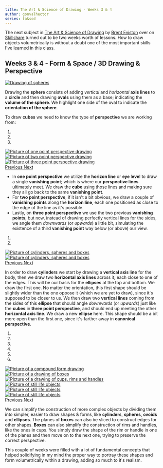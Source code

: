 ```yaml
---
title: The Art & Science of Drawing - Weeks 3 & 4
author: gonvalhector
series: ta&sod
---
```


The next subject in [The Art & Science of Drawing] by [Brent Eviston] over on [Skillshare] turned out to be two weeks worth of lessons. How to draw objects volumetrically is without a doubt one of the most important skills I've learned in this class.


## Weeks 3 & 4 - Form & Space / 3D Drawing & Perspective

<a href="https://lh3.googleusercontent.com/-IOBtYdk2RbenV7uQvAtQUxbB4uzgNs-y3lv9PsI_di72xLmNp77SDTiWRvVus5T9JcNEFxoJBw03sxKIGdVvBBM5xV_sjo2mFxlpDJB990DwOsE35I0llb7pt6bVW98utk0_6ZUnw=w1440-h1080"><picture>
    <source media="(min-width: 1920px)" srcset="https://lh3.googleusercontent.com/swdz6In3FhvXan-q9Lr0aETw_rdg-JCx9BzUxsxo5b8di6GIMS8EltERAtWRj00PFCqPi9TrAOcOEDL_JMKRbxp3rLZfaD5r4jfZJfjXxoOoaxatWtygNX-Fk8cnTtF9xzEKxYkhgA=w850">
    <source media="(min-width: 1920px)" srcset="https://lh3.googleusercontent.com/iHp4pJypesEDIrnTDjxk7zyfo-JMnKddAeeiehrfoTDAz9Tso0SxoJ6c9n0z2iwrpjHu7H5uZZv6j9B39q2IzRNb6YsqAldKVQsukwYn99tUmS6zHRd8UT9xQKLdtPIVwkGKS7bxug=w850">
    <source media="(min-width: 1024px)" srcset="https://lh3.googleusercontent.com/swdz6In3FhvXan-q9Lr0aETw_rdg-JCx9BzUxsxo5b8di6GIMS8EltERAtWRj00PFCqPi9TrAOcOEDL_JMKRbxp3rLZfaD5r4jfZJfjXxoOoaxatWtygNX-Fk8cnTtF9xzEKxYkhgA=w711">
    <source media="(min-width: 1024px)" srcset="https://lh3.googleusercontent.com/iHp4pJypesEDIrnTDjxk7zyfo-JMnKddAeeiehrfoTDAz9Tso0SxoJ6c9n0z2iwrpjHu7H5uZZv6j9B39q2IzRNb6YsqAldKVQsukwYn99tUmS6zHRd8UT9xQKLdtPIVwkGKS7bxug=w711">
    <source media="(min-width: 768px)" srcset="https://lh3.googleusercontent.com/swdz6In3FhvXan-q9Lr0aETw_rdg-JCx9BzUxsxo5b8di6GIMS8EltERAtWRj00PFCqPi9TrAOcOEDL_JMKRbxp3rLZfaD5r4jfZJfjXxoOoaxatWtygNX-Fk8cnTtF9xzEKxYkhgA=w533">
    <source media="(min-width: 768px)" srcset="https://lh3.googleusercontent.com/iHp4pJypesEDIrnTDjxk7zyfo-JMnKddAeeiehrfoTDAz9Tso0SxoJ6c9n0z2iwrpjHu7H5uZZv6j9B39q2IzRNb6YsqAldKVQsukwYn99tUmS6zHRd8UT9xQKLdtPIVwkGKS7bxug=w533">
    <source media="(min-width: 600px)" srcset="https://lh3.googleusercontent.com/swdz6In3FhvXan-q9Lr0aETw_rdg-JCx9BzUxsxo5b8di6GIMS8EltERAtWRj00PFCqPi9TrAOcOEDL_JMKRbxp3rLZfaD5r4jfZJfjXxoOoaxatWtygNX-Fk8cnTtF9xzEKxYkhgA=w416">
    <source media="(min-width: 600px)" srcset="https://lh3.googleusercontent.com/iHp4pJypesEDIrnTDjxk7zyfo-JMnKddAeeiehrfoTDAz9Tso0SxoJ6c9n0z2iwrpjHu7H5uZZv6j9B39q2IzRNb6YsqAldKVQsukwYn99tUmS6zHRd8UT9xQKLdtPIVwkGKS7bxug=w416">
    <source media="(min-width: 411px)" srcset="https://lh3.googleusercontent.com/swdz6In3FhvXan-q9Lr0aETw_rdg-JCx9BzUxsxo5b8di6GIMS8EltERAtWRj00PFCqPi9TrAOcOEDL_JMKRbxp3rLZfaD5r4jfZJfjXxoOoaxatWtygNX-Fk8cnTtF9xzEKxYkhgA=w285">
    <source media="(min-width: 411px)" srcset="https://lh3.googleusercontent.com/iHp4pJypesEDIrnTDjxk7zyfo-JMnKddAeeiehrfoTDAz9Tso0SxoJ6c9n0z2iwrpjHu7H5uZZv6j9B39q2IzRNb6YsqAldKVQsukwYn99tUmS6zHRd8UT9xQKLdtPIVwkGKS7bxug=w285">
    <source media="(min-width: 360px)" srcset="https://lh3.googleusercontent.com/swdz6In3FhvXan-q9Lr0aETw_rdg-JCx9BzUxsxo5b8di6GIMS8EltERAtWRj00PFCqPi9TrAOcOEDL_JMKRbxp3rLZfaD5r4jfZJfjXxoOoaxatWtygNX-Fk8cnTtF9xzEKxYkhgA=w250">
    <source media="(min-width: 360px)" srcset="https://lh3.googleusercontent.com/iHp4pJypesEDIrnTDjxk7zyfo-JMnKddAeeiehrfoTDAz9Tso0SxoJ6c9n0z2iwrpjHu7H5uZZv6j9B39q2IzRNb6YsqAldKVQsukwYn99tUmS6zHRd8UT9xQKLdtPIVwkGKS7bxug=w250">
    <source media="(min-width: 240px)" srcset="https://lh3.googleusercontent.com/swdz6In3FhvXan-q9Lr0aETw_rdg-JCx9BzUxsxo5b8di6GIMS8EltERAtWRj00PFCqPi9TrAOcOEDL_JMKRbxp3rLZfaD5r4jfZJfjXxoOoaxatWtygNX-Fk8cnTtF9xzEKxYkhgA=w166">
    <img class="my-3 mx-auto d-block" src="https://lh3.googleusercontent.com/iHp4pJypesEDIrnTDjxk7zyfo-JMnKddAeeiehrfoTDAz9Tso0SxoJ6c9n0z2iwrpjHu7H5uZZv6j9B39q2IzRNb6YsqAldKVQsukwYn99tUmS6zHRd8UT9xQKLdtPIVwkGKS7bxug" alt="Drawing of spheres" title="Spheres Practice">
</picture></a>

Drawing the **sphere** consists of adding *vertical* and *horizontal* **axis lines** to a **circle** and then drawing **ovals** using them as a base; indicating the **volume of the sphere**. We highlight one side of the oval to indicate the **orientation of the sphere**.

To draw **cubes** we need to know the type of **perspective** we are working from:


<div id="carousel1" class="carousel slide" data-ride="carousel">
    <ol class="carousel-indicators">
        <li data-target="#carousel1" data-slide-to="0" class="active"></li>
        <li data-target="#carousel1" data-slide-to="1"></li>
        <li data-target="#carousel1" data-slide-to="2"></li>
    </ol>
    <div class="carousel-inner">
        <div class="carousel-item active">
            <a href="https://lh3.googleusercontent.com/lhhefMfwYvSLM7v8NhQxMbML09r0-kYXNEVAvd4IK_wfmW6s8UyJf8tfVPStMzMVxpYn-uFK4jiRDLhGzVD5fzgONnWIIH2pY3s936-73-MvRsJdz19VB2IYyE8cd6IfBz41Z6Vxug=w1440-h1080"><picture>
                <source media="(min-width: 1920px)" srcset="https://lh3.googleusercontent.com/HkM2s6MO5AskQG1XakFPVIIo3_gk45BumINEGNMi7O-yYOL_tsJZi3o3wUMgGzT9JKLNbjS9kXwDf1ATfKSVQtFokSltQ8mFHxlVV7LIdqA_utlNMu2UzToPKgXmod-sm2wvxN_Q8g=w850">
                <source media="(min-width: 1920px)" srcset="https://lh3.googleusercontent.com/ErbHeWQQmFwKXz63x2L6K9jcfvrFYJheBzzFEd4si3NhIwi4L8PC7nETrbdkqC1u_s9-STXcGQcTLV_F3m8JHKmT1Rk6JmYux3DKkhVb2pviOeJUAJ63g0iruBxQMhVRWtmYwJttaw=w850">
                <source media="(min-width: 1024px)" srcset="https://lh3.googleusercontent.com/HkM2s6MO5AskQG1XakFPVIIo3_gk45BumINEGNMi7O-yYOL_tsJZi3o3wUMgGzT9JKLNbjS9kXwDf1ATfKSVQtFokSltQ8mFHxlVV7LIdqA_utlNMu2UzToPKgXmod-sm2wvxN_Q8g=w711">
                <source media="(min-width: 1024px)" srcset="https://lh3.googleusercontent.com/ErbHeWQQmFwKXz63x2L6K9jcfvrFYJheBzzFEd4si3NhIwi4L8PC7nETrbdkqC1u_s9-STXcGQcTLV_F3m8JHKmT1Rk6JmYux3DKkhVb2pviOeJUAJ63g0iruBxQMhVRWtmYwJttaw=w711">
                <source media="(min-width: 768px)" srcset="https://lh3.googleusercontent.com/HkM2s6MO5AskQG1XakFPVIIo3_gk45BumINEGNMi7O-yYOL_tsJZi3o3wUMgGzT9JKLNbjS9kXwDf1ATfKSVQtFokSltQ8mFHxlVV7LIdqA_utlNMu2UzToPKgXmod-sm2wvxN_Q8g=w533">
                <source media="(min-width: 768px)" srcset="https://lh3.googleusercontent.com/ErbHeWQQmFwKXz63x2L6K9jcfvrFYJheBzzFEd4si3NhIwi4L8PC7nETrbdkqC1u_s9-STXcGQcTLV_F3m8JHKmT1Rk6JmYux3DKkhVb2pviOeJUAJ63g0iruBxQMhVRWtmYwJttaw=w533">
                <source media="(min-width: 600px)" srcset="https://lh3.googleusercontent.com/HkM2s6MO5AskQG1XakFPVIIo3_gk45BumINEGNMi7O-yYOL_tsJZi3o3wUMgGzT9JKLNbjS9kXwDf1ATfKSVQtFokSltQ8mFHxlVV7LIdqA_utlNMu2UzToPKgXmod-sm2wvxN_Q8g=w416">
                <source media="(min-width: 600px)" srcset="https://lh3.googleusercontent.com/ErbHeWQQmFwKXz63x2L6K9jcfvrFYJheBzzFEd4si3NhIwi4L8PC7nETrbdkqC1u_s9-STXcGQcTLV_F3m8JHKmT1Rk6JmYux3DKkhVb2pviOeJUAJ63g0iruBxQMhVRWtmYwJttaw=w416">
                <source media="(min-width: 411px)" srcset="https://lh3.googleusercontent.com/HkM2s6MO5AskQG1XakFPVIIo3_gk45BumINEGNMi7O-yYOL_tsJZi3o3wUMgGzT9JKLNbjS9kXwDf1ATfKSVQtFokSltQ8mFHxlVV7LIdqA_utlNMu2UzToPKgXmod-sm2wvxN_Q8g=w285">
                <source media="(min-width: 411px)" srcset="https://lh3.googleusercontent.com/ErbHeWQQmFwKXz63x2L6K9jcfvrFYJheBzzFEd4si3NhIwi4L8PC7nETrbdkqC1u_s9-STXcGQcTLV_F3m8JHKmT1Rk6JmYux3DKkhVb2pviOeJUAJ63g0iruBxQMhVRWtmYwJttaw=w285">
                <source media="(min-width: 360px)" srcset="https://lh3.googleusercontent.com/HkM2s6MO5AskQG1XakFPVIIo3_gk45BumINEGNMi7O-yYOL_tsJZi3o3wUMgGzT9JKLNbjS9kXwDf1ATfKSVQtFokSltQ8mFHxlVV7LIdqA_utlNMu2UzToPKgXmod-sm2wvxN_Q8g=w250">
                <source media="(min-width: 360px)" srcset="https://lh3.googleusercontent.com/ErbHeWQQmFwKXz63x2L6K9jcfvrFYJheBzzFEd4si3NhIwi4L8PC7nETrbdkqC1u_s9-STXcGQcTLV_F3m8JHKmT1Rk6JmYux3DKkhVb2pviOeJUAJ63g0iruBxQMhVRWtmYwJttaw=w250">
                <source media="(min-width: 240px)" srcset="https://lh3.googleusercontent.com/HkM2s6MO5AskQG1XakFPVIIo3_gk45BumINEGNMi7O-yYOL_tsJZi3o3wUMgGzT9JKLNbjS9kXwDf1ATfKSVQtFokSltQ8mFHxlVV7LIdqA_utlNMu2UzToPKgXmod-sm2wvxN_Q8g=w166">
                <img class="my-3 mx-auto d-block" src="https://lh3.googleusercontent.com/ErbHeWQQmFwKXz63x2L6K9jcfvrFYJheBzzFEd4si3NhIwi4L8PC7nETrbdkqC1u_s9-STXcGQcTLV_F3m8JHKmT1Rk6JmYux3DKkhVb2pviOeJUAJ63g0iruBxQMhVRWtmYwJttaw" alt="Picture of one point perspective drawing">
            </picture></a>
        </div>
        <div class="carousel-item">
            <a href="https://lh3.googleusercontent.com/BRtzgsmHFoI9LcX44q3wl6nwe2JIIZrxH_yVrMMTLGOc7voYLJUhDFwyrZQrEU3tYbIlAwPz-Rz0wDqtHAGlBez40vS_KRPz1dk26SramTLxPgZJU2BDoVWgFh0aQEb3G-CH85icfg=w1440-h1080"><picture>
                <source media="(min-width: 1920px)" srcset="https://lh3.googleusercontent.com/8wHKkZ85pRI0xoxUhGOaz8h3XGIVcsssRcMD4OdWLqTDQR5Z108GfZN77PxwSlsQijG2_aarTmLcjSXwfmXtfVnXkRNvwck-DPyMpqW8ImaVEBnrPvKdzweGBU6gBTbW298KSKEWMQ=w850">
                <source media="(min-width: 1920px)" srcset="https://lh3.googleusercontent.com/FYSkf4k_7OypGrNWXF-8SZVry0dBlF0St1b07PcskiunxKgYt03O2Mf47c2NHxYCal7fSCymaV2My4D2edxFCXwYed1zcSgEC9k2liUjY7ndhhPT27NydY4Vr7FYOQdF2KeEnXFDuw=w850">
                <source media="(min-width: 1024px)" srcset="https://lh3.googleusercontent.com/8wHKkZ85pRI0xoxUhGOaz8h3XGIVcsssRcMD4OdWLqTDQR5Z108GfZN77PxwSlsQijG2_aarTmLcjSXwfmXtfVnXkRNvwck-DPyMpqW8ImaVEBnrPvKdzweGBU6gBTbW298KSKEWMQ=w711">
                <source media="(min-width: 1024px)" srcset="https://lh3.googleusercontent.com/FYSkf4k_7OypGrNWXF-8SZVry0dBlF0St1b07PcskiunxKgYt03O2Mf47c2NHxYCal7fSCymaV2My4D2edxFCXwYed1zcSgEC9k2liUjY7ndhhPT27NydY4Vr7FYOQdF2KeEnXFDuw=w711">
                <source media="(min-width: 768px)" srcset="https://lh3.googleusercontent.com/8wHKkZ85pRI0xoxUhGOaz8h3XGIVcsssRcMD4OdWLqTDQR5Z108GfZN77PxwSlsQijG2_aarTmLcjSXwfmXtfVnXkRNvwck-DPyMpqW8ImaVEBnrPvKdzweGBU6gBTbW298KSKEWMQ=w533">
                <source media="(min-width: 768px)" srcset="https://lh3.googleusercontent.com/FYSkf4k_7OypGrNWXF-8SZVry0dBlF0St1b07PcskiunxKgYt03O2Mf47c2NHxYCal7fSCymaV2My4D2edxFCXwYed1zcSgEC9k2liUjY7ndhhPT27NydY4Vr7FYOQdF2KeEnXFDuw=w533">
                <source media="(min-width: 600px)" srcset="https://lh3.googleusercontent.com/8wHKkZ85pRI0xoxUhGOaz8h3XGIVcsssRcMD4OdWLqTDQR5Z108GfZN77PxwSlsQijG2_aarTmLcjSXwfmXtfVnXkRNvwck-DPyMpqW8ImaVEBnrPvKdzweGBU6gBTbW298KSKEWMQ=w416">
                <source media="(min-width: 600px)" srcset="https://lh3.googleusercontent.com/FYSkf4k_7OypGrNWXF-8SZVry0dBlF0St1b07PcskiunxKgYt03O2Mf47c2NHxYCal7fSCymaV2My4D2edxFCXwYed1zcSgEC9k2liUjY7ndhhPT27NydY4Vr7FYOQdF2KeEnXFDuw=w416">
                <source media="(min-width: 411px)" srcset="https://lh3.googleusercontent.com/8wHKkZ85pRI0xoxUhGOaz8h3XGIVcsssRcMD4OdWLqTDQR5Z108GfZN77PxwSlsQijG2_aarTmLcjSXwfmXtfVnXkRNvwck-DPyMpqW8ImaVEBnrPvKdzweGBU6gBTbW298KSKEWMQ=w285">
                <source media="(min-width: 411px)" srcset="https://lh3.googleusercontent.com/FYSkf4k_7OypGrNWXF-8SZVry0dBlF0St1b07PcskiunxKgYt03O2Mf47c2NHxYCal7fSCymaV2My4D2edxFCXwYed1zcSgEC9k2liUjY7ndhhPT27NydY4Vr7FYOQdF2KeEnXFDuw=w285">
                <source media="(min-width: 360px)" srcset="https://lh3.googleusercontent.com/8wHKkZ85pRI0xoxUhGOaz8h3XGIVcsssRcMD4OdWLqTDQR5Z108GfZN77PxwSlsQijG2_aarTmLcjSXwfmXtfVnXkRNvwck-DPyMpqW8ImaVEBnrPvKdzweGBU6gBTbW298KSKEWMQ=w250">
                <source media="(min-width: 360px)" srcset="https://lh3.googleusercontent.com/FYSkf4k_7OypGrNWXF-8SZVry0dBlF0St1b07PcskiunxKgYt03O2Mf47c2NHxYCal7fSCymaV2My4D2edxFCXwYed1zcSgEC9k2liUjY7ndhhPT27NydY4Vr7FYOQdF2KeEnXFDuw=w250">
                <source media="(min-width: 240px)" srcset="https://lh3.googleusercontent.com/8wHKkZ85pRI0xoxUhGOaz8h3XGIVcsssRcMD4OdWLqTDQR5Z108GfZN77PxwSlsQijG2_aarTmLcjSXwfmXtfVnXkRNvwck-DPyMpqW8ImaVEBnrPvKdzweGBU6gBTbW298KSKEWMQ=w166">
                <img class="my-3 mx-auto d-block" src="https://lh3.googleusercontent.com/FYSkf4k_7OypGrNWXF-8SZVry0dBlF0St1b07PcskiunxKgYt03O2Mf47c2NHxYCal7fSCymaV2My4D2edxFCXwYed1zcSgEC9k2liUjY7ndhhPT27NydY4Vr7FYOQdF2KeEnXFDuw" alt="Picture of two point perspective drawing">
            </picture></a>
        </div>
        <div class="carousel-item">
            <a href="https://lh3.googleusercontent.com/aQJ10I8c7CeZjwLzZ-lnJxVa8xzPZSJn2wfSrdaXEkW1uwarEzgcGoVTuP_LPsZZ0IjkwHW72k0cO2ZQmZ8TYeocyePTfKO-r2Jy7fenKdxTzbGLYXwXT4f9nHC3yc0zc_OTnWd4sQ=w1440-h1080"><picture>
                <source media="(min-width: 1920px)" srcset="https://lh3.googleusercontent.com/yeOg5gcfmrZXFkCclrJvOUKoP4Wt2lKRf2dBWY-5J4m-7lKE1VhFkmVhE3Ai1hAXrFMCvX30XXeC4gyas3DVDkpMRpXKWRlq28fL3NHbaIYcT1M0orqPQKA0GQI6OyTj6wvvmNMTpg=w850">
                <source media="(min-width: 1920px)" srcset="https://lh3.googleusercontent.com/dqJHjg_jckdj1LvSlu5WpU1O6KU7QTKlB4IJV4uBZDm0RUgDXtn5jN8cNmo6NZ1sPB3tDvMmU4BgikAd0s9TSroyW_hNbjHpdTYT1uPYJ2_OWWDHmj9RwTa1kksJ7khdFpbk3wNywA=w850">
                <source media="(min-width: 1024px)" srcset="https://lh3.googleusercontent.com/yeOg5gcfmrZXFkCclrJvOUKoP4Wt2lKRf2dBWY-5J4m-7lKE1VhFkmVhE3Ai1hAXrFMCvX30XXeC4gyas3DVDkpMRpXKWRlq28fL3NHbaIYcT1M0orqPQKA0GQI6OyTj6wvvmNMTpg=w711">
                <source media="(min-width: 1024px)" srcset="https://lh3.googleusercontent.com/dqJHjg_jckdj1LvSlu5WpU1O6KU7QTKlB4IJV4uBZDm0RUgDXtn5jN8cNmo6NZ1sPB3tDvMmU4BgikAd0s9TSroyW_hNbjHpdTYT1uPYJ2_OWWDHmj9RwTa1kksJ7khdFpbk3wNywA=w711">
                <source media="(min-width: 768px)" srcset="https://lh3.googleusercontent.com/yeOg5gcfmrZXFkCclrJvOUKoP4Wt2lKRf2dBWY-5J4m-7lKE1VhFkmVhE3Ai1hAXrFMCvX30XXeC4gyas3DVDkpMRpXKWRlq28fL3NHbaIYcT1M0orqPQKA0GQI6OyTj6wvvmNMTpg=w533">
                <source media="(min-width: 768px)" srcset="https://lh3.googleusercontent.com/dqJHjg_jckdj1LvSlu5WpU1O6KU7QTKlB4IJV4uBZDm0RUgDXtn5jN8cNmo6NZ1sPB3tDvMmU4BgikAd0s9TSroyW_hNbjHpdTYT1uPYJ2_OWWDHmj9RwTa1kksJ7khdFpbk3wNywA=w533">
                <source media="(min-width: 600px)" srcset="https://lh3.googleusercontent.com/yeOg5gcfmrZXFkCclrJvOUKoP4Wt2lKRf2dBWY-5J4m-7lKE1VhFkmVhE3Ai1hAXrFMCvX30XXeC4gyas3DVDkpMRpXKWRlq28fL3NHbaIYcT1M0orqPQKA0GQI6OyTj6wvvmNMTpg=w416">
                <source media="(min-width: 600px)" srcset="https://lh3.googleusercontent.com/dqJHjg_jckdj1LvSlu5WpU1O6KU7QTKlB4IJV4uBZDm0RUgDXtn5jN8cNmo6NZ1sPB3tDvMmU4BgikAd0s9TSroyW_hNbjHpdTYT1uPYJ2_OWWDHmj9RwTa1kksJ7khdFpbk3wNywA=w416">
                <source media="(min-width: 411px)" srcset="https://lh3.googleusercontent.com/yeOg5gcfmrZXFkCclrJvOUKoP4Wt2lKRf2dBWY-5J4m-7lKE1VhFkmVhE3Ai1hAXrFMCvX30XXeC4gyas3DVDkpMRpXKWRlq28fL3NHbaIYcT1M0orqPQKA0GQI6OyTj6wvvmNMTpg=w285">
                <source media="(min-width: 411px)" srcset="https://lh3.googleusercontent.com/dqJHjg_jckdj1LvSlu5WpU1O6KU7QTKlB4IJV4uBZDm0RUgDXtn5jN8cNmo6NZ1sPB3tDvMmU4BgikAd0s9TSroyW_hNbjHpdTYT1uPYJ2_OWWDHmj9RwTa1kksJ7khdFpbk3wNywA=w285">
                <source media="(min-width: 360px)" srcset="https://lh3.googleusercontent.com/yeOg5gcfmrZXFkCclrJvOUKoP4Wt2lKRf2dBWY-5J4m-7lKE1VhFkmVhE3Ai1hAXrFMCvX30XXeC4gyas3DVDkpMRpXKWRlq28fL3NHbaIYcT1M0orqPQKA0GQI6OyTj6wvvmNMTpg=w250">
                <source media="(min-width: 360px)" srcset="https://lh3.googleusercontent.com/dqJHjg_jckdj1LvSlu5WpU1O6KU7QTKlB4IJV4uBZDm0RUgDXtn5jN8cNmo6NZ1sPB3tDvMmU4BgikAd0s9TSroyW_hNbjHpdTYT1uPYJ2_OWWDHmj9RwTa1kksJ7khdFpbk3wNywA=w250">
                <source media="(min-width: 240px)" srcset="https://lh3.googleusercontent.com/yeOg5gcfmrZXFkCclrJvOUKoP4Wt2lKRf2dBWY-5J4m-7lKE1VhFkmVhE3Ai1hAXrFMCvX30XXeC4gyas3DVDkpMRpXKWRlq28fL3NHbaIYcT1M0orqPQKA0GQI6OyTj6wvvmNMTpg=w166">
                <img class="my-3 mx-auto d-block" src="https://lh3.googleusercontent.com/dqJHjg_jckdj1LvSlu5WpU1O6KU7QTKlB4IJV4uBZDm0RUgDXtn5jN8cNmo6NZ1sPB3tDvMmU4BgikAd0s9TSroyW_hNbjHpdTYT1uPYJ2_OWWDHmj9RwTa1kksJ7khdFpbk3wNywA" alt="Picture of three point perspective drawing">
            </picture></a>
        </div>
    </div>
    <a class="carousel-control-prev" href="#carousel1" role="button" data-slide="prev">
        <span class="carousel-control-prev-icon" aria-hidden="true"></span>
        <span class="sr-only">Previous</span>
    </a>
    <a class="carousel-control-next" href="#carousel1" role="button" data-slide="next">
        <span class="carousel-control-next-icon" aria-hidden="true"></span>
        <span class="sr-only">Next</span>
    </a>
</div>


- In **one point perspective** we utilize the **horizon line** or **eye level** to draw a single **vanishing point**; which is where our **perspective lines** ultimately meet. We draw the **cube** using those lines and making sure they all go back to the same **vanishing point**.
- For **two point perspective**, if it isn't a bit obvious, we draw a couple of **vanishing points** along the **horizon line**, each one positioned as close to the edge of the line as it's possible.
- Lastly, on **three point perspective** we use the two previous **vanishing points**, but now, instead of drawing perfectly vertical lines for the sides, we angle them *downwards* (or *upwards*) a little bit, simulating the existence of a third **vanishing point** way below (or above) our view.


<div id="carousel2" class="carousel slide" data-ride="carousel">
    <ol class="carousel-indicators">
        <li data-target="#carousel2" data-slide-to="0" class="active"></li>
        <li data-target="#carousel2" data-slide-to="1"></li>
    </ol>
    <div class="carousel-inner">        
        <div class="carousel-item active">
            <a href="https://lh3.googleusercontent.com/2BS_rYwG0URqrRfxwyd1zOvEwpFDZjiM_uoDqNAn0YMOmVradlhuXAwWovcqjKHW--v_lWwkvtY0Y3f3Qi67tm0YRoEXskm0AC-2U4289jkmTibRqg77CDo6892bxTgxW73GM8uENQ=w1440-h1080"><picture>
                <source media="(min-width: 1920px)" srcset="https://lh3.googleusercontent.com/wBKNtiOZfez6Ms_jv5mH3l0j3Vu-8a55IguPFrPLenzCnbFyxrJlTucQs4xXFUHNp0W_95qZvp_prjNdfM_qfDsAPq5WdYVReC3j7lsTclGUqTqMKSoEfxzZ-RkjIDlY13NOamMHBQ=w850">
                <source media="(min-width: 1920px)" srcset="https://lh3.googleusercontent.com/SDbKBC0xnVoUfxMa6DUMU2nLNZqVXnfKGpDefGCnGMCkKcXpxKA0nAlT1xavWaE5kPwbxbRUio8cWn5emNSlQuvj91nI2-NNWho0DdgCuq_1brKHoCP84CDuhr2O4v0t6HY4seyKRg=w850">
                <source media="(min-width: 1024px)" srcset="https://lh3.googleusercontent.com/wBKNtiOZfez6Ms_jv5mH3l0j3Vu-8a55IguPFrPLenzCnbFyxrJlTucQs4xXFUHNp0W_95qZvp_prjNdfM_qfDsAPq5WdYVReC3j7lsTclGUqTqMKSoEfxzZ-RkjIDlY13NOamMHBQ=w711">
                <source media="(min-width: 1024px)" srcset="https://lh3.googleusercontent.com/SDbKBC0xnVoUfxMa6DUMU2nLNZqVXnfKGpDefGCnGMCkKcXpxKA0nAlT1xavWaE5kPwbxbRUio8cWn5emNSlQuvj91nI2-NNWho0DdgCuq_1brKHoCP84CDuhr2O4v0t6HY4seyKRg=w711">
                <source media="(min-width: 768px)" srcset="https://lh3.googleusercontent.com/wBKNtiOZfez6Ms_jv5mH3l0j3Vu-8a55IguPFrPLenzCnbFyxrJlTucQs4xXFUHNp0W_95qZvp_prjNdfM_qfDsAPq5WdYVReC3j7lsTclGUqTqMKSoEfxzZ-RkjIDlY13NOamMHBQ=w533">
                <source media="(min-width: 768px)" srcset="https://lh3.googleusercontent.com/SDbKBC0xnVoUfxMa6DUMU2nLNZqVXnfKGpDefGCnGMCkKcXpxKA0nAlT1xavWaE5kPwbxbRUio8cWn5emNSlQuvj91nI2-NNWho0DdgCuq_1brKHoCP84CDuhr2O4v0t6HY4seyKRg=w533">
                <source media="(min-width: 600px)" srcset="https://lh3.googleusercontent.com/wBKNtiOZfez6Ms_jv5mH3l0j3Vu-8a55IguPFrPLenzCnbFyxrJlTucQs4xXFUHNp0W_95qZvp_prjNdfM_qfDsAPq5WdYVReC3j7lsTclGUqTqMKSoEfxzZ-RkjIDlY13NOamMHBQ=w416">
                <source media="(min-width: 600px)" srcset="https://lh3.googleusercontent.com/SDbKBC0xnVoUfxMa6DUMU2nLNZqVXnfKGpDefGCnGMCkKcXpxKA0nAlT1xavWaE5kPwbxbRUio8cWn5emNSlQuvj91nI2-NNWho0DdgCuq_1brKHoCP84CDuhr2O4v0t6HY4seyKRg=w416">
                <source media="(min-width: 411px)" srcset="https://lh3.googleusercontent.com/wBKNtiOZfez6Ms_jv5mH3l0j3Vu-8a55IguPFrPLenzCnbFyxrJlTucQs4xXFUHNp0W_95qZvp_prjNdfM_qfDsAPq5WdYVReC3j7lsTclGUqTqMKSoEfxzZ-RkjIDlY13NOamMHBQ=w285">
                <source media="(min-width: 411px)" srcset="https://lh3.googleusercontent.com/SDbKBC0xnVoUfxMa6DUMU2nLNZqVXnfKGpDefGCnGMCkKcXpxKA0nAlT1xavWaE5kPwbxbRUio8cWn5emNSlQuvj91nI2-NNWho0DdgCuq_1brKHoCP84CDuhr2O4v0t6HY4seyKRg=w285">
                <source media="(min-width: 360px)" srcset="https://lh3.googleusercontent.com/wBKNtiOZfez6Ms_jv5mH3l0j3Vu-8a55IguPFrPLenzCnbFyxrJlTucQs4xXFUHNp0W_95qZvp_prjNdfM_qfDsAPq5WdYVReC3j7lsTclGUqTqMKSoEfxzZ-RkjIDlY13NOamMHBQ=w250">
                <source media="(min-width: 360px)" srcset="https://lh3.googleusercontent.com/SDbKBC0xnVoUfxMa6DUMU2nLNZqVXnfKGpDefGCnGMCkKcXpxKA0nAlT1xavWaE5kPwbxbRUio8cWn5emNSlQuvj91nI2-NNWho0DdgCuq_1brKHoCP84CDuhr2O4v0t6HY4seyKRg=w250">
                <source media="(min-width: 240px)" srcset="https://lh3.googleusercontent.com/wBKNtiOZfez6Ms_jv5mH3l0j3Vu-8a55IguPFrPLenzCnbFyxrJlTucQs4xXFUHNp0W_95qZvp_prjNdfM_qfDsAPq5WdYVReC3j7lsTclGUqTqMKSoEfxzZ-RkjIDlY13NOamMHBQ=w166">
                <img class="my-3 mx-auto d-block" src="https://lh3.googleusercontent.com/SDbKBC0xnVoUfxMa6DUMU2nLNZqVXnfKGpDefGCnGMCkKcXpxKA0nAlT1xavWaE5kPwbxbRUio8cWn5emNSlQuvj91nI2-NNWho0DdgCuq_1brKHoCP84CDuhr2O4v0t6HY4seyKRg" alt="Picture of cylinders, spheres and boxes">
            </picture></a>
        </div>
        <div class="carousel-item">
            <a href="https://lh3.googleusercontent.com/eJ60Sy-NbGvjy1LRBOT6whM8MV-Cuwt00kE6CWp8pUJqk806cDQnEfB_RWanSWFILe_sPzq5MUd3iTsf7q7kUmstdgrKoasj5owd2uyCemfLXv4LWe2IJO-PddNlEXv58g53jptTxw=w1440-h1080"><picture>
                <source media="(min-width: 1920px)" srcset="https://lh3.googleusercontent.com/HIFRNc2prua3xRQApA1pI1NuLGPdalWtg7uA6J1-pkFYw6uXumC1oBkyv8FO25ZKNgfJ7u2u4fAf3anCYtsSqxgKfcSymKEz95a9loQyd4lVcn3r1U_LpBvlLdeBvlOwgz3mZ8iWvw=w850">
                <source media="(min-width: 1920px)" srcset="https://lh3.googleusercontent.com/277VtW_Zna1BwyYcDfPG_ZK_hpT45o6za8NR9-U9LHhpqJWVF4O4YSKq0wsYcikjAxUBGSC23TYlwPVCEzunSqE2fzFXLT4IJDlWbJaXxZss9KZU2SB0LxxcuK-lwzfvAslKbgxMxQ=w850">
                <source media="(min-width: 1024px)" srcset="https://lh3.googleusercontent.com/HIFRNc2prua3xRQApA1pI1NuLGPdalWtg7uA6J1-pkFYw6uXumC1oBkyv8FO25ZKNgfJ7u2u4fAf3anCYtsSqxgKfcSymKEz95a9loQyd4lVcn3r1U_LpBvlLdeBvlOwgz3mZ8iWvw=w711">
                <source media="(min-width: 1024px)" srcset="https://lh3.googleusercontent.com/277VtW_Zna1BwyYcDfPG_ZK_hpT45o6za8NR9-U9LHhpqJWVF4O4YSKq0wsYcikjAxUBGSC23TYlwPVCEzunSqE2fzFXLT4IJDlWbJaXxZss9KZU2SB0LxxcuK-lwzfvAslKbgxMxQ=w711">
                <source media="(min-width: 768px)" srcset="https://lh3.googleusercontent.com/HIFRNc2prua3xRQApA1pI1NuLGPdalWtg7uA6J1-pkFYw6uXumC1oBkyv8FO25ZKNgfJ7u2u4fAf3anCYtsSqxgKfcSymKEz95a9loQyd4lVcn3r1U_LpBvlLdeBvlOwgz3mZ8iWvw=w533">
                <source media="(min-width: 768px)" srcset="https://lh3.googleusercontent.com/277VtW_Zna1BwyYcDfPG_ZK_hpT45o6za8NR9-U9LHhpqJWVF4O4YSKq0wsYcikjAxUBGSC23TYlwPVCEzunSqE2fzFXLT4IJDlWbJaXxZss9KZU2SB0LxxcuK-lwzfvAslKbgxMxQ=w533">
                <source media="(min-width: 600px)" srcset="https://lh3.googleusercontent.com/HIFRNc2prua3xRQApA1pI1NuLGPdalWtg7uA6J1-pkFYw6uXumC1oBkyv8FO25ZKNgfJ7u2u4fAf3anCYtsSqxgKfcSymKEz95a9loQyd4lVcn3r1U_LpBvlLdeBvlOwgz3mZ8iWvw=w416">
                <source media="(min-width: 600px)" srcset="https://lh3.googleusercontent.com/277VtW_Zna1BwyYcDfPG_ZK_hpT45o6za8NR9-U9LHhpqJWVF4O4YSKq0wsYcikjAxUBGSC23TYlwPVCEzunSqE2fzFXLT4IJDlWbJaXxZss9KZU2SB0LxxcuK-lwzfvAslKbgxMxQ=w416">
                <source media="(min-width: 411px)" srcset="https://lh3.googleusercontent.com/HIFRNc2prua3xRQApA1pI1NuLGPdalWtg7uA6J1-pkFYw6uXumC1oBkyv8FO25ZKNgfJ7u2u4fAf3anCYtsSqxgKfcSymKEz95a9loQyd4lVcn3r1U_LpBvlLdeBvlOwgz3mZ8iWvw=w285">
                <source media="(min-width: 411px)" srcset="https://lh3.googleusercontent.com/277VtW_Zna1BwyYcDfPG_ZK_hpT45o6za8NR9-U9LHhpqJWVF4O4YSKq0wsYcikjAxUBGSC23TYlwPVCEzunSqE2fzFXLT4IJDlWbJaXxZss9KZU2SB0LxxcuK-lwzfvAslKbgxMxQ=w285">
                <source media="(min-width: 360px)" srcset="https://lh3.googleusercontent.com/HIFRNc2prua3xRQApA1pI1NuLGPdalWtg7uA6J1-pkFYw6uXumC1oBkyv8FO25ZKNgfJ7u2u4fAf3anCYtsSqxgKfcSymKEz95a9loQyd4lVcn3r1U_LpBvlLdeBvlOwgz3mZ8iWvw=w250">
                <source media="(min-width: 360px)" srcset="https://lh3.googleusercontent.com/277VtW_Zna1BwyYcDfPG_ZK_hpT45o6za8NR9-U9LHhpqJWVF4O4YSKq0wsYcikjAxUBGSC23TYlwPVCEzunSqE2fzFXLT4IJDlWbJaXxZss9KZU2SB0LxxcuK-lwzfvAslKbgxMxQ=w250">
                <source media="(min-width: 240px)" srcset="https://lh3.googleusercontent.com/HIFRNc2prua3xRQApA1pI1NuLGPdalWtg7uA6J1-pkFYw6uXumC1oBkyv8FO25ZKNgfJ7u2u4fAf3anCYtsSqxgKfcSymKEz95a9loQyd4lVcn3r1U_LpBvlLdeBvlOwgz3mZ8iWvw=w166">
                <img class="my-3 mx-auto d-block" src="https://lh3.googleusercontent.com/277VtW_Zna1BwyYcDfPG_ZK_hpT45o6za8NR9-U9LHhpqJWVF4O4YSKq0wsYcikjAxUBGSC23TYlwPVCEzunSqE2fzFXLT4IJDlWbJaXxZss9KZU2SB0LxxcuK-lwzfvAslKbgxMxQ" alt="Picture of cylinders, spheres and boxes">
            </picture></a>
        </div>
    </div>
    <a class="carousel-control-prev" href="#carousel2" role="button" data-slide="prev">
        <span class="carousel-control-prev-icon" aria-hidden="true"></span>
        <span class="sr-only">Previous</span>
    </a>
    <a class="carousel-control-next" href="#carousel2" role="button" data-slide="next">
        <span class="carousel-control-next-icon" aria-hidden="true"></span>
        <span class="sr-only">Next</span>
    </a>
</div>

In order to draw **cylinders** we start by drawing a **vertical axis line** for the body, then we draw two **horizontal axis lines** across it, each close to one of the edges. This will be our basis for the **ellipses** at the top and bottom. We draw the first one. No matter the orientation, this first shape should be slightly wider than the one oppose it (which we are yet to draw), since it's supposed to be closer to us. We then draw two **vertical lines** coming from the sides of this **ellipse** that should angle *downwards* (or *upwards*) just like the **cubes** in **three point perspective**, and should end up meeting the other **horizontal axis line**. We draw a new **ellipse** here. This shape should be a bit more open than the first one, since it's farther away in **canonical perspective**.

<div id="carousel3" class="carousel slide" data-ride="carousel">
    <ol class="carousel-indicators">
        <li data-target="#carousel3" data-slide-to="0" class="active"></li>
        <li data-target="#carousel3" data-slide-to="1"></li>
        <li data-target="#carousel3" data-slide-to="2"></li>
        <li data-target="#carousel3" data-slide-to="3"></li>
        <li data-target="#carousel3" data-slide-to="4"></li>
        <li data-target="#carousel3" data-slide-to="5"></li>
    </ol>
    <div class="carousel-inner">        
        <div class="carousel-item active">
            <a href="https://lh3.googleusercontent.com/tfWKn6lED8bOWpxU-ofeL_-mEJYfBNWNvoVl_FDydiKXE-XIn7bZHBdc2MyypSQLXSIngnb1R89N0cKewwR6qDzmJQ0ZuiHe6NG_cxjwu9_1Zu8ycWLxULR_UotlIzveajRK3C7wDA=w1440-h1080"><picture>
                <source media="(min-width: 1920px)" srcset="https://lh3.googleusercontent.com/XsUx3Xp4c-zn75V2c7yQcH_1stVObvf4viqb6e0RCcUsxqzMW-L1YoRnfSxRTnlZIM7Tvfii2O1R24aOJI7gnSTM6ekvXhuGCnfbhwvvLQDbgc4H1PNZmT86OhzLTpr1UgKNKLtd7Q=w850">
                <source media="(min-width: 1920px)" srcset="https://lh3.googleusercontent.com/8sxn4wW_Qia0y-L70xgd-6XO-C4rPqIPOAT1y8cYjeVKU6CAnfSClMjmemA2Sxa7A-QuqWq2dYar4Jm2efUCde9DXBR6WXlbWEFX-0kRWwXjgnvQzRL5Iruhvg9z2-wTbMNMtDMD_A=w850">
                <source media="(min-width: 1024px)" srcset="https://lh3.googleusercontent.com/XsUx3Xp4c-zn75V2c7yQcH_1stVObvf4viqb6e0RCcUsxqzMW-L1YoRnfSxRTnlZIM7Tvfii2O1R24aOJI7gnSTM6ekvXhuGCnfbhwvvLQDbgc4H1PNZmT86OhzLTpr1UgKNKLtd7Q=w711">
                <source media="(min-width: 1024px)" srcset="https://lh3.googleusercontent.com/8sxn4wW_Qia0y-L70xgd-6XO-C4rPqIPOAT1y8cYjeVKU6CAnfSClMjmemA2Sxa7A-QuqWq2dYar4Jm2efUCde9DXBR6WXlbWEFX-0kRWwXjgnvQzRL5Iruhvg9z2-wTbMNMtDMD_A=w711">
                <source media="(min-width: 768px)" srcset="https://lh3.googleusercontent.com/XsUx3Xp4c-zn75V2c7yQcH_1stVObvf4viqb6e0RCcUsxqzMW-L1YoRnfSxRTnlZIM7Tvfii2O1R24aOJI7gnSTM6ekvXhuGCnfbhwvvLQDbgc4H1PNZmT86OhzLTpr1UgKNKLtd7Q=w533">
                <source media="(min-width: 768px)" srcset="https://lh3.googleusercontent.com/8sxn4wW_Qia0y-L70xgd-6XO-C4rPqIPOAT1y8cYjeVKU6CAnfSClMjmemA2Sxa7A-QuqWq2dYar4Jm2efUCde9DXBR6WXlbWEFX-0kRWwXjgnvQzRL5Iruhvg9z2-wTbMNMtDMD_A=w533">
                <source media="(min-width: 600px)" srcset="https://lh3.googleusercontent.com/XsUx3Xp4c-zn75V2c7yQcH_1stVObvf4viqb6e0RCcUsxqzMW-L1YoRnfSxRTnlZIM7Tvfii2O1R24aOJI7gnSTM6ekvXhuGCnfbhwvvLQDbgc4H1PNZmT86OhzLTpr1UgKNKLtd7Q=w416">
                <source media="(min-width: 600px)" srcset="https://lh3.googleusercontent.com/8sxn4wW_Qia0y-L70xgd-6XO-C4rPqIPOAT1y8cYjeVKU6CAnfSClMjmemA2Sxa7A-QuqWq2dYar4Jm2efUCde9DXBR6WXlbWEFX-0kRWwXjgnvQzRL5Iruhvg9z2-wTbMNMtDMD_A=w416">
                <source media="(min-width: 411px)" srcset="https://lh3.googleusercontent.com/XsUx3Xp4c-zn75V2c7yQcH_1stVObvf4viqb6e0RCcUsxqzMW-L1YoRnfSxRTnlZIM7Tvfii2O1R24aOJI7gnSTM6ekvXhuGCnfbhwvvLQDbgc4H1PNZmT86OhzLTpr1UgKNKLtd7Q=w285">
                <source media="(min-width: 411px)" srcset="https://lh3.googleusercontent.com/8sxn4wW_Qia0y-L70xgd-6XO-C4rPqIPOAT1y8cYjeVKU6CAnfSClMjmemA2Sxa7A-QuqWq2dYar4Jm2efUCde9DXBR6WXlbWEFX-0kRWwXjgnvQzRL5Iruhvg9z2-wTbMNMtDMD_A=w285">
                <source media="(min-width: 360px)" srcset="https://lh3.googleusercontent.com/XsUx3Xp4c-zn75V2c7yQcH_1stVObvf4viqb6e0RCcUsxqzMW-L1YoRnfSxRTnlZIM7Tvfii2O1R24aOJI7gnSTM6ekvXhuGCnfbhwvvLQDbgc4H1PNZmT86OhzLTpr1UgKNKLtd7Q=w250">
                <source media="(min-width: 360px)" srcset="https://lh3.googleusercontent.com/8sxn4wW_Qia0y-L70xgd-6XO-C4rPqIPOAT1y8cYjeVKU6CAnfSClMjmemA2Sxa7A-QuqWq2dYar4Jm2efUCde9DXBR6WXlbWEFX-0kRWwXjgnvQzRL5Iruhvg9z2-wTbMNMtDMD_A=w250">
                <source media="(min-width: 240px)" srcset="https://lh3.googleusercontent.com/XsUx3Xp4c-zn75V2c7yQcH_1stVObvf4viqb6e0RCcUsxqzMW-L1YoRnfSxRTnlZIM7Tvfii2O1R24aOJI7gnSTM6ekvXhuGCnfbhwvvLQDbgc4H1PNZmT86OhzLTpr1UgKNKLtd7Q=w166">
                <img class="my-3 mx-auto d-block" src="https://lh3.googleusercontent.com/8sxn4wW_Qia0y-L70xgd-6XO-C4rPqIPOAT1y8cYjeVKU6CAnfSClMjmemA2Sxa7A-QuqWq2dYar4Jm2efUCde9DXBR6WXlbWEFX-0kRWwXjgnvQzRL5Iruhvg9z2-wTbMNMtDMD_A" alt="Picture of a compound form drawing">
            </picture></a>
        </div>
        <div class="carousel-item">
            <a href="https://lh3.googleusercontent.com/DUSFoM6MGNB0r4ZpIpJRIWldXwHEEWUftOYkXGIbLhHcavz_z3cgYNXR2_r1uLmXPtQkX1yg2cekFWLlYj6VQomoKnokoYn1NE3xyG9kv99tIgDjIu87RIlnWhr1B--ZXTwnnk3xGA=w1080-h1440"><picture>
                <source media="(min-width: 1920px)" srcset="https://lh3.googleusercontent.com/AEvVcfLtMuJJvA8_hb8sodnYfmCr7gfhhXntaQ-n2qbhoy-HPaTQMzc33a7FsE5XUWlFZH3P7oKQg86L6zlj_ulkAl_n_tZhVT9U1fiib57dbRCdHkOkkjYwDF5E8GqP6_1sbD428Q=w850">
                <source media="(min-width: 1920px)" srcset="https://lh3.googleusercontent.com/jFb8-IDZH2587qIZtwzvnVXh4uBulNyDv6uAATlwL-eMmRjoeawtWI6LI7_v0LX04XrP0Ccp6JroFPOW9naN02aEbRk-0tuyg_BOB_DPIvoslghOIHH9cAaljb7NOKa-_HkWv1wDoA=w850">
                <source media="(min-width: 1024px)" srcset="https://lh3.googleusercontent.com/AEvVcfLtMuJJvA8_hb8sodnYfmCr7gfhhXntaQ-n2qbhoy-HPaTQMzc33a7FsE5XUWlFZH3P7oKQg86L6zlj_ulkAl_n_tZhVT9U1fiib57dbRCdHkOkkjYwDF5E8GqP6_1sbD428Q=w711">
                <source media="(min-width: 1024px)" srcset="https://lh3.googleusercontent.com/jFb8-IDZH2587qIZtwzvnVXh4uBulNyDv6uAATlwL-eMmRjoeawtWI6LI7_v0LX04XrP0Ccp6JroFPOW9naN02aEbRk-0tuyg_BOB_DPIvoslghOIHH9cAaljb7NOKa-_HkWv1wDoA=w711">
                <source media="(min-width: 768px)" srcset="https://lh3.googleusercontent.com/AEvVcfLtMuJJvA8_hb8sodnYfmCr7gfhhXntaQ-n2qbhoy-HPaTQMzc33a7FsE5XUWlFZH3P7oKQg86L6zlj_ulkAl_n_tZhVT9U1fiib57dbRCdHkOkkjYwDF5E8GqP6_1sbD428Q=w533">
                <source media="(min-width: 768px)" srcset="https://lh3.googleusercontent.com/jFb8-IDZH2587qIZtwzvnVXh4uBulNyDv6uAATlwL-eMmRjoeawtWI6LI7_v0LX04XrP0Ccp6JroFPOW9naN02aEbRk-0tuyg_BOB_DPIvoslghOIHH9cAaljb7NOKa-_HkWv1wDoA=w533">
                <source media="(min-width: 600px)" srcset="https://lh3.googleusercontent.com/AEvVcfLtMuJJvA8_hb8sodnYfmCr7gfhhXntaQ-n2qbhoy-HPaTQMzc33a7FsE5XUWlFZH3P7oKQg86L6zlj_ulkAl_n_tZhVT9U1fiib57dbRCdHkOkkjYwDF5E8GqP6_1sbD428Q=w416">
                <source media="(min-width: 600px)" srcset="https://lh3.googleusercontent.com/jFb8-IDZH2587qIZtwzvnVXh4uBulNyDv6uAATlwL-eMmRjoeawtWI6LI7_v0LX04XrP0Ccp6JroFPOW9naN02aEbRk-0tuyg_BOB_DPIvoslghOIHH9cAaljb7NOKa-_HkWv1wDoA=w416">
                <source media="(min-width: 411px)" srcset="https://lh3.googleusercontent.com/AEvVcfLtMuJJvA8_hb8sodnYfmCr7gfhhXntaQ-n2qbhoy-HPaTQMzc33a7FsE5XUWlFZH3P7oKQg86L6zlj_ulkAl_n_tZhVT9U1fiib57dbRCdHkOkkjYwDF5E8GqP6_1sbD428Q=w285">
                <source media="(min-width: 411px)" srcset="https://lh3.googleusercontent.com/jFb8-IDZH2587qIZtwzvnVXh4uBulNyDv6uAATlwL-eMmRjoeawtWI6LI7_v0LX04XrP0Ccp6JroFPOW9naN02aEbRk-0tuyg_BOB_DPIvoslghOIHH9cAaljb7NOKa-_HkWv1wDoA=w285">
                <source media="(min-width: 360px)" srcset="https://lh3.googleusercontent.com/AEvVcfLtMuJJvA8_hb8sodnYfmCr7gfhhXntaQ-n2qbhoy-HPaTQMzc33a7FsE5XUWlFZH3P7oKQg86L6zlj_ulkAl_n_tZhVT9U1fiib57dbRCdHkOkkjYwDF5E8GqP6_1sbD428Q=w250">
                <source media="(min-width: 360px)" srcset="https://lh3.googleusercontent.com/jFb8-IDZH2587qIZtwzvnVXh4uBulNyDv6uAATlwL-eMmRjoeawtWI6LI7_v0LX04XrP0Ccp6JroFPOW9naN02aEbRk-0tuyg_BOB_DPIvoslghOIHH9cAaljb7NOKa-_HkWv1wDoA=w250">
                <source media="(min-width: 240px)" srcset="https://lh3.googleusercontent.com/AEvVcfLtMuJJvA8_hb8sodnYfmCr7gfhhXntaQ-n2qbhoy-HPaTQMzc33a7FsE5XUWlFZH3P7oKQg86L6zlj_ulkAl_n_tZhVT9U1fiib57dbRCdHkOkkjYwDF5E8GqP6_1sbD428Q=w166">
                <img class="my-3 mx-auto d-block" src="https://lh3.googleusercontent.com/jFb8-IDZH2587qIZtwzvnVXh4uBulNyDv6uAATlwL-eMmRjoeawtWI6LI7_v0LX04XrP0Ccp6JroFPOW9naN02aEbRk-0tuyg_BOB_DPIvoslghOIHH9cAaljb7NOKa-_HkWv1wDoA" alt="Picture of a drawing of boxes">
            </picture></a>
        </div>
        <div class="carousel-item">
            <a href="https://lh3.googleusercontent.com/GMPbjbQ7Oy1YFmAI6gcbcUXpTphL7wN9L85OZck0jbGyGV_aKNk8wb3mpTe2hDaedmRLomLj55SovwG5QhUykzzI3iYSUWPqDkiYoGm5Wnw4zb1dqNlQmD6UmYoaAx0CKPFhWwfFyg=w1440-h1080"><picture>
                <source media="(min-width: 1920px)" srcset="https://lh3.googleusercontent.com/uZqtg5jOKtffaitPHA2VKoCK_ohKxgFTxcffLnPrZmlwZT5X7Es9JinO1aVwkwGnYbczmKQF-mbrJFqjV-knLCt7egdIHVU6r0xWiwu5nyCUAazDnSA05QD8yL0YDYyKEzL0_Es27Q=w850">
                <source media="(min-width: 1920px)" srcset="https://lh3.googleusercontent.com/_RIwkytzWURYxCJnu98O_OZHue7c3quJlhhI6makChwlAhLAAmIHEqL6HvJt9mT_QCRXobpIb5tHPYOaUx67s3WAbliyEqh9ubCOOgagEzdEyRrg0vSI1Bxb8DScMjjkwNQ9VmD2ww=w850">
                <source media="(min-width: 1024px)" srcset="https://lh3.googleusercontent.com/uZqtg5jOKtffaitPHA2VKoCK_ohKxgFTxcffLnPrZmlwZT5X7Es9JinO1aVwkwGnYbczmKQF-mbrJFqjV-knLCt7egdIHVU6r0xWiwu5nyCUAazDnSA05QD8yL0YDYyKEzL0_Es27Q=w711">
                <source media="(min-width: 1024px)" srcset="https://lh3.googleusercontent.com/_RIwkytzWURYxCJnu98O_OZHue7c3quJlhhI6makChwlAhLAAmIHEqL6HvJt9mT_QCRXobpIb5tHPYOaUx67s3WAbliyEqh9ubCOOgagEzdEyRrg0vSI1Bxb8DScMjjkwNQ9VmD2ww=w711">
                <source media="(min-width: 768px)" srcset="https://lh3.googleusercontent.com/uZqtg5jOKtffaitPHA2VKoCK_ohKxgFTxcffLnPrZmlwZT5X7Es9JinO1aVwkwGnYbczmKQF-mbrJFqjV-knLCt7egdIHVU6r0xWiwu5nyCUAazDnSA05QD8yL0YDYyKEzL0_Es27Q=w533">
                <source media="(min-width: 768px)" srcset="https://lh3.googleusercontent.com/_RIwkytzWURYxCJnu98O_OZHue7c3quJlhhI6makChwlAhLAAmIHEqL6HvJt9mT_QCRXobpIb5tHPYOaUx67s3WAbliyEqh9ubCOOgagEzdEyRrg0vSI1Bxb8DScMjjkwNQ9VmD2ww=w533">
                <source media="(min-width: 600px)" srcset="https://lh3.googleusercontent.com/uZqtg5jOKtffaitPHA2VKoCK_ohKxgFTxcffLnPrZmlwZT5X7Es9JinO1aVwkwGnYbczmKQF-mbrJFqjV-knLCt7egdIHVU6r0xWiwu5nyCUAazDnSA05QD8yL0YDYyKEzL0_Es27Q=w416">
                <source media="(min-width: 600px)" srcset="https://lh3.googleusercontent.com/_RIwkytzWURYxCJnu98O_OZHue7c3quJlhhI6makChwlAhLAAmIHEqL6HvJt9mT_QCRXobpIb5tHPYOaUx67s3WAbliyEqh9ubCOOgagEzdEyRrg0vSI1Bxb8DScMjjkwNQ9VmD2ww=w416">
                <source media="(min-width: 411px)" srcset="https://lh3.googleusercontent.com/uZqtg5jOKtffaitPHA2VKoCK_ohKxgFTxcffLnPrZmlwZT5X7Es9JinO1aVwkwGnYbczmKQF-mbrJFqjV-knLCt7egdIHVU6r0xWiwu5nyCUAazDnSA05QD8yL0YDYyKEzL0_Es27Q=w285">
                <source media="(min-width: 411px)" srcset="https://lh3.googleusercontent.com/_RIwkytzWURYxCJnu98O_OZHue7c3quJlhhI6makChwlAhLAAmIHEqL6HvJt9mT_QCRXobpIb5tHPYOaUx67s3WAbliyEqh9ubCOOgagEzdEyRrg0vSI1Bxb8DScMjjkwNQ9VmD2ww=w285">
                <source media="(min-width: 360px)" srcset="https://lh3.googleusercontent.com/uZqtg5jOKtffaitPHA2VKoCK_ohKxgFTxcffLnPrZmlwZT5X7Es9JinO1aVwkwGnYbczmKQF-mbrJFqjV-knLCt7egdIHVU6r0xWiwu5nyCUAazDnSA05QD8yL0YDYyKEzL0_Es27Q=w250">
                <source media="(min-width: 360px)" srcset="https://lh3.googleusercontent.com/_RIwkytzWURYxCJnu98O_OZHue7c3quJlhhI6makChwlAhLAAmIHEqL6HvJt9mT_QCRXobpIb5tHPYOaUx67s3WAbliyEqh9ubCOOgagEzdEyRrg0vSI1Bxb8DScMjjkwNQ9VmD2ww=w250">
                <source media="(min-width: 240px)" srcset="https://lh3.googleusercontent.com/uZqtg5jOKtffaitPHA2VKoCK_ohKxgFTxcffLnPrZmlwZT5X7Es9JinO1aVwkwGnYbczmKQF-mbrJFqjV-knLCt7egdIHVU6r0xWiwu5nyCUAazDnSA05QD8yL0YDYyKEzL0_Es27Q=w166">
                <img class="my-3 mx-auto d-block" src="https://lh3.googleusercontent.com/_RIwkytzWURYxCJnu98O_OZHue7c3quJlhhI6makChwlAhLAAmIHEqL6HvJt9mT_QCRXobpIb5tHPYOaUx67s3WAbliyEqh9ubCOOgagEzdEyRrg0vSI1Bxb8DScMjjkwNQ9VmD2ww" alt="Picture of a drawing of cups, rims and handles">
            </picture></a>
        </div>
        <div class="carousel-item">
            <a href="https://lh3.googleusercontent.com/dPW2XCqesG_CtcFVneK6WKgHdcn7QdMS2mY3p-ha2NrPsL13MlZSJBwyDzFEvi3sc6gNlJC_I0MS1GheEdfyna7oJNqfByu6qX2Na7RdwDy0s0zrOGwddnzQfeTe3NB9VSADzkDCUg=w1440-h1080"><picture>
                <source media="(min-width: 1920px)" srcset="https://lh3.googleusercontent.com/ITa857P_vhRtILfTHY4jDzHnvlyebRuw_pAj2Uz-PMhgt8_HckPo0sPO666e2xODA5ZyeeOGiveIDbMXBn8AuTM2SgkQWsvx23ENFqU6zDdVOmbIlkBVHHUtRvt7sVsBl5nipY5KVw=w850">
                <source media="(min-width: 1920px)" srcset="https://lh3.googleusercontent.com/b86be5rL2KZh49mtPmvNM6qGJmRf0gA4X-QNJRplWIVshrHI_NU1zk0R60P__U6lDr4WYO9jvgDuLbsGPeoaqQDp2y-f7mfPs2QuLN0WMG2nzfees377VInOjDvzLwFdeyzVfvDTaw=w850">
                <source media="(min-width: 1024px)" srcset="https://lh3.googleusercontent.com/ITa857P_vhRtILfTHY4jDzHnvlyebRuw_pAj2Uz-PMhgt8_HckPo0sPO666e2xODA5ZyeeOGiveIDbMXBn8AuTM2SgkQWsvx23ENFqU6zDdVOmbIlkBVHHUtRvt7sVsBl5nipY5KVw=w711">
                <source media="(min-width: 1024px)" srcset="https://lh3.googleusercontent.com/b86be5rL2KZh49mtPmvNM6qGJmRf0gA4X-QNJRplWIVshrHI_NU1zk0R60P__U6lDr4WYO9jvgDuLbsGPeoaqQDp2y-f7mfPs2QuLN0WMG2nzfees377VInOjDvzLwFdeyzVfvDTaw=w711">
                <source media="(min-width: 768px)" srcset="https://lh3.googleusercontent.com/ITa857P_vhRtILfTHY4jDzHnvlyebRuw_pAj2Uz-PMhgt8_HckPo0sPO666e2xODA5ZyeeOGiveIDbMXBn8AuTM2SgkQWsvx23ENFqU6zDdVOmbIlkBVHHUtRvt7sVsBl5nipY5KVw=w533">
                <source media="(min-width: 768px)" srcset="https://lh3.googleusercontent.com/b86be5rL2KZh49mtPmvNM6qGJmRf0gA4X-QNJRplWIVshrHI_NU1zk0R60P__U6lDr4WYO9jvgDuLbsGPeoaqQDp2y-f7mfPs2QuLN0WMG2nzfees377VInOjDvzLwFdeyzVfvDTaw=w533">
                <source media="(min-width: 600px)" srcset="https://lh3.googleusercontent.com/ITa857P_vhRtILfTHY4jDzHnvlyebRuw_pAj2Uz-PMhgt8_HckPo0sPO666e2xODA5ZyeeOGiveIDbMXBn8AuTM2SgkQWsvx23ENFqU6zDdVOmbIlkBVHHUtRvt7sVsBl5nipY5KVw=w416">
                <source media="(min-width: 600px)" srcset="https://lh3.googleusercontent.com/b86be5rL2KZh49mtPmvNM6qGJmRf0gA4X-QNJRplWIVshrHI_NU1zk0R60P__U6lDr4WYO9jvgDuLbsGPeoaqQDp2y-f7mfPs2QuLN0WMG2nzfees377VInOjDvzLwFdeyzVfvDTaw=w416">
                <source media="(min-width: 411px)" srcset="https://lh3.googleusercontent.com/ITa857P_vhRtILfTHY4jDzHnvlyebRuw_pAj2Uz-PMhgt8_HckPo0sPO666e2xODA5ZyeeOGiveIDbMXBn8AuTM2SgkQWsvx23ENFqU6zDdVOmbIlkBVHHUtRvt7sVsBl5nipY5KVw=w285">
                <source media="(min-width: 411px)" srcset="https://lh3.googleusercontent.com/b86be5rL2KZh49mtPmvNM6qGJmRf0gA4X-QNJRplWIVshrHI_NU1zk0R60P__U6lDr4WYO9jvgDuLbsGPeoaqQDp2y-f7mfPs2QuLN0WMG2nzfees377VInOjDvzLwFdeyzVfvDTaw=w285">
                <source media="(min-width: 360px)" srcset="https://lh3.googleusercontent.com/ITa857P_vhRtILfTHY4jDzHnvlyebRuw_pAj2Uz-PMhgt8_HckPo0sPO666e2xODA5ZyeeOGiveIDbMXBn8AuTM2SgkQWsvx23ENFqU6zDdVOmbIlkBVHHUtRvt7sVsBl5nipY5KVw=w250">
                <source media="(min-width: 360px)" srcset="https://lh3.googleusercontent.com/b86be5rL2KZh49mtPmvNM6qGJmRf0gA4X-QNJRplWIVshrHI_NU1zk0R60P__U6lDr4WYO9jvgDuLbsGPeoaqQDp2y-f7mfPs2QuLN0WMG2nzfees377VInOjDvzLwFdeyzVfvDTaw=w250">
                <source media="(min-width: 240px)" srcset="https://lh3.googleusercontent.com/ITa857P_vhRtILfTHY4jDzHnvlyebRuw_pAj2Uz-PMhgt8_HckPo0sPO666e2xODA5ZyeeOGiveIDbMXBn8AuTM2SgkQWsvx23ENFqU6zDdVOmbIlkBVHHUtRvt7sVsBl5nipY5KVw=w166">
                <img class="my-3 mx-auto d-block" src="https://lh3.googleusercontent.com/b86be5rL2KZh49mtPmvNM6qGJmRf0gA4X-QNJRplWIVshrHI_NU1zk0R60P__U6lDr4WYO9jvgDuLbsGPeoaqQDp2y-f7mfPs2QuLN0WMG2nzfees377VInOjDvzLwFdeyzVfvDTaw" alt="Picture of still life objects">
            </picture></a>
        </div>
        <div class="carousel-item">
            <a href="https://lh3.googleusercontent.com/1tvNVc-gjHVwfF6LMAV8MPNKG7qXuaCpV9_DcoT-TRkojp33mzZc2kfv89GRisZ3tme4lyzk-lGpA2H7m-TpY8pyQbvlLS4NqQW1lYKx_brd7fWxcM2DzJvTVPlm72W9fP7jKY0HxQ=w1440-h1080"><picture>
                <source media="(min-width: 1920px)" srcset="https://lh3.googleusercontent.com/hRI3wU16boUSEyEOSDFmgouc8dOGjQZHm5syPwV1NvAIVC96foAICS17NLK9qEdMqA3qgq2Ai7S7dyoxEwBp__NKt5C6JxPjmk_GJb-BkgckOdy8ILM_rm0Ft15Uf_GOiAI1Sklv_Q=w850">
                <source media="(min-width: 1920px)" srcset="https://lh3.googleusercontent.com/C1pyIecOXYguNwbxuKXa7jyLlF4xveg_D0NflcgbhLR_e_gmfyeNReVkF3jCKZh5FUGQMx8Y-n9AVDQ7Oo1XvR-ZcPCZd574k0yWr9IhQDtmiF0LIdc0xmXyyQA_vP4j-3Z7YMhzJw=w850">
                <source media="(min-width: 1024px)" srcset="https://lh3.googleusercontent.com/hRI3wU16boUSEyEOSDFmgouc8dOGjQZHm5syPwV1NvAIVC96foAICS17NLK9qEdMqA3qgq2Ai7S7dyoxEwBp__NKt5C6JxPjmk_GJb-BkgckOdy8ILM_rm0Ft15Uf_GOiAI1Sklv_Q=w711">
                <source media="(min-width: 1024px)" srcset="https://lh3.googleusercontent.com/C1pyIecOXYguNwbxuKXa7jyLlF4xveg_D0NflcgbhLR_e_gmfyeNReVkF3jCKZh5FUGQMx8Y-n9AVDQ7Oo1XvR-ZcPCZd574k0yWr9IhQDtmiF0LIdc0xmXyyQA_vP4j-3Z7YMhzJw=w711">
                <source media="(min-width: 768px)" srcset="https://lh3.googleusercontent.com/hRI3wU16boUSEyEOSDFmgouc8dOGjQZHm5syPwV1NvAIVC96foAICS17NLK9qEdMqA3qgq2Ai7S7dyoxEwBp__NKt5C6JxPjmk_GJb-BkgckOdy8ILM_rm0Ft15Uf_GOiAI1Sklv_Q=w533">
                <source media="(min-width: 768px)" srcset="https://lh3.googleusercontent.com/C1pyIecOXYguNwbxuKXa7jyLlF4xveg_D0NflcgbhLR_e_gmfyeNReVkF3jCKZh5FUGQMx8Y-n9AVDQ7Oo1XvR-ZcPCZd574k0yWr9IhQDtmiF0LIdc0xmXyyQA_vP4j-3Z7YMhzJw=w533">
                <source media="(min-width: 600px)" srcset="https://lh3.googleusercontent.com/hRI3wU16boUSEyEOSDFmgouc8dOGjQZHm5syPwV1NvAIVC96foAICS17NLK9qEdMqA3qgq2Ai7S7dyoxEwBp__NKt5C6JxPjmk_GJb-BkgckOdy8ILM_rm0Ft15Uf_GOiAI1Sklv_Q=w416">
                <source media="(min-width: 600px)" srcset="https://lh3.googleusercontent.com/C1pyIecOXYguNwbxuKXa7jyLlF4xveg_D0NflcgbhLR_e_gmfyeNReVkF3jCKZh5FUGQMx8Y-n9AVDQ7Oo1XvR-ZcPCZd574k0yWr9IhQDtmiF0LIdc0xmXyyQA_vP4j-3Z7YMhzJw=w416">
                <source media="(min-width: 411px)" srcset="https://lh3.googleusercontent.com/hRI3wU16boUSEyEOSDFmgouc8dOGjQZHm5syPwV1NvAIVC96foAICS17NLK9qEdMqA3qgq2Ai7S7dyoxEwBp__NKt5C6JxPjmk_GJb-BkgckOdy8ILM_rm0Ft15Uf_GOiAI1Sklv_Q=w285">
                <source media="(min-width: 411px)" srcset="https://lh3.googleusercontent.com/C1pyIecOXYguNwbxuKXa7jyLlF4xveg_D0NflcgbhLR_e_gmfyeNReVkF3jCKZh5FUGQMx8Y-n9AVDQ7Oo1XvR-ZcPCZd574k0yWr9IhQDtmiF0LIdc0xmXyyQA_vP4j-3Z7YMhzJw=w285">
                <source media="(min-width: 360px)" srcset="https://lh3.googleusercontent.com/hRI3wU16boUSEyEOSDFmgouc8dOGjQZHm5syPwV1NvAIVC96foAICS17NLK9qEdMqA3qgq2Ai7S7dyoxEwBp__NKt5C6JxPjmk_GJb-BkgckOdy8ILM_rm0Ft15Uf_GOiAI1Sklv_Q=w250">
                <source media="(min-width: 360px)" srcset="https://lh3.googleusercontent.com/C1pyIecOXYguNwbxuKXa7jyLlF4xveg_D0NflcgbhLR_e_gmfyeNReVkF3jCKZh5FUGQMx8Y-n9AVDQ7Oo1XvR-ZcPCZd574k0yWr9IhQDtmiF0LIdc0xmXyyQA_vP4j-3Z7YMhzJw=w250">
                <source media="(min-width: 240px)" srcset="https://lh3.googleusercontent.com/hRI3wU16boUSEyEOSDFmgouc8dOGjQZHm5syPwV1NvAIVC96foAICS17NLK9qEdMqA3qgq2Ai7S7dyoxEwBp__NKt5C6JxPjmk_GJb-BkgckOdy8ILM_rm0Ft15Uf_GOiAI1Sklv_Q=w166">
                <img class="my-3 mx-auto d-block" src="https://lh3.googleusercontent.com/C1pyIecOXYguNwbxuKXa7jyLlF4xveg_D0NflcgbhLR_e_gmfyeNReVkF3jCKZh5FUGQMx8Y-n9AVDQ7Oo1XvR-ZcPCZd574k0yWr9IhQDtmiF0LIdc0xmXyyQA_vP4j-3Z7YMhzJw" alt="Picture of still life objects">
            </picture></a>
        </div>
        <div class="carousel-item">
            <a href="https://lh3.googleusercontent.com/QbUvnz9dOwMvSCq4vnO8juWNsGv_i8r0D4hGmF_Mhm8E_Eh3sBhIXpOziDS5Kve61dELuP82MUVOLaLgJLrpGlRlOWadZGBsSDwTplK6EMGYJc-_Ynj_StuEu6XtcWf4oMwpNr-VPQ=w1440-h1080"><picture>
                <source media="(min-width: 1920px)" srcset="https://lh3.googleusercontent.com/MS_RwQVMVAZg4svhyF11r7PP6PBAMDbaZUAKkLO_ZDCrBUSDBVPpbeJEwU-oojefCs70UJouqNDWEM9ixVVZHEcYWDKbq5PhytQVemL09GZRqdLIQo9UYr9DF0BSd1d11wRvc4Z7XA=w850">
                <source media="(min-width: 1920px)" srcset="https://lh3.googleusercontent.com/oINJL5EVhH42plhpuuIzF1ynnraq7cCBna0u8FxEUynsTY65f9Z4v367qZ45YPoQP0Bb04jP98IRdjloyqjDoR3m9a9klcY4R1-HsY88rVeolyQmtRVf11Rq6cgOApAyxJLaK-nIuw=w850">
                <source media="(min-width: 1024px)" srcset="https://lh3.googleusercontent.com/MS_RwQVMVAZg4svhyF11r7PP6PBAMDbaZUAKkLO_ZDCrBUSDBVPpbeJEwU-oojefCs70UJouqNDWEM9ixVVZHEcYWDKbq5PhytQVemL09GZRqdLIQo9UYr9DF0BSd1d11wRvc4Z7XA=w711">
                <source media="(min-width: 1024px)" srcset="https://lh3.googleusercontent.com/oINJL5EVhH42plhpuuIzF1ynnraq7cCBna0u8FxEUynsTY65f9Z4v367qZ45YPoQP0Bb04jP98IRdjloyqjDoR3m9a9klcY4R1-HsY88rVeolyQmtRVf11Rq6cgOApAyxJLaK-nIuw=w711">
                <source media="(min-width: 768px)" srcset="https://lh3.googleusercontent.com/MS_RwQVMVAZg4svhyF11r7PP6PBAMDbaZUAKkLO_ZDCrBUSDBVPpbeJEwU-oojefCs70UJouqNDWEM9ixVVZHEcYWDKbq5PhytQVemL09GZRqdLIQo9UYr9DF0BSd1d11wRvc4Z7XA=w533">
                <source media="(min-width: 768px)" srcset="https://lh3.googleusercontent.com/oINJL5EVhH42plhpuuIzF1ynnraq7cCBna0u8FxEUynsTY65f9Z4v367qZ45YPoQP0Bb04jP98IRdjloyqjDoR3m9a9klcY4R1-HsY88rVeolyQmtRVf11Rq6cgOApAyxJLaK-nIuw=w533">
                <source media="(min-width: 600px)" srcset="https://lh3.googleusercontent.com/MS_RwQVMVAZg4svhyF11r7PP6PBAMDbaZUAKkLO_ZDCrBUSDBVPpbeJEwU-oojefCs70UJouqNDWEM9ixVVZHEcYWDKbq5PhytQVemL09GZRqdLIQo9UYr9DF0BSd1d11wRvc4Z7XA=w416">
                <source media="(min-width: 600px)" srcset="https://lh3.googleusercontent.com/oINJL5EVhH42plhpuuIzF1ynnraq7cCBna0u8FxEUynsTY65f9Z4v367qZ45YPoQP0Bb04jP98IRdjloyqjDoR3m9a9klcY4R1-HsY88rVeolyQmtRVf11Rq6cgOApAyxJLaK-nIuw=w416">
                <source media="(min-width: 411px)" srcset="https://lh3.googleusercontent.com/MS_RwQVMVAZg4svhyF11r7PP6PBAMDbaZUAKkLO_ZDCrBUSDBVPpbeJEwU-oojefCs70UJouqNDWEM9ixVVZHEcYWDKbq5PhytQVemL09GZRqdLIQo9UYr9DF0BSd1d11wRvc4Z7XA=w285">
                <source media="(min-width: 411px)" srcset="https://lh3.googleusercontent.com/oINJL5EVhH42plhpuuIzF1ynnraq7cCBna0u8FxEUynsTY65f9Z4v367qZ45YPoQP0Bb04jP98IRdjloyqjDoR3m9a9klcY4R1-HsY88rVeolyQmtRVf11Rq6cgOApAyxJLaK-nIuw=w285">
                <source media="(min-width: 360px)" srcset="https://lh3.googleusercontent.com/MS_RwQVMVAZg4svhyF11r7PP6PBAMDbaZUAKkLO_ZDCrBUSDBVPpbeJEwU-oojefCs70UJouqNDWEM9ixVVZHEcYWDKbq5PhytQVemL09GZRqdLIQo9UYr9DF0BSd1d11wRvc4Z7XA=w250">
                <source media="(min-width: 360px)" srcset="https://lh3.googleusercontent.com/oINJL5EVhH42plhpuuIzF1ynnraq7cCBna0u8FxEUynsTY65f9Z4v367qZ45YPoQP0Bb04jP98IRdjloyqjDoR3m9a9klcY4R1-HsY88rVeolyQmtRVf11Rq6cgOApAyxJLaK-nIuw=w250">
                <source media="(min-width: 240px)" srcset="https://lh3.googleusercontent.com/MS_RwQVMVAZg4svhyF11r7PP6PBAMDbaZUAKkLO_ZDCrBUSDBVPpbeJEwU-oojefCs70UJouqNDWEM9ixVVZHEcYWDKbq5PhytQVemL09GZRqdLIQo9UYr9DF0BSd1d11wRvc4Z7XA=w166">
                <img class="my-3 mx-auto d-block" src="https://lh3.googleusercontent.com/oINJL5EVhH42plhpuuIzF1ynnraq7cCBna0u8FxEUynsTY65f9Z4v367qZ45YPoQP0Bb04jP98IRdjloyqjDoR3m9a9klcY4R1-HsY88rVeolyQmtRVf11Rq6cgOApAyxJLaK-nIuw" alt="Picture of still life objects">
            </picture></a>
        </div>
    </div>
    <a class="carousel-control-prev" href="#carousel3" role="button" data-slide="prev">
        <span class="carousel-control-prev-icon" aria-hidden="true"></span>
        <span class="sr-only">Previous</span>
    </a>
    <a class="carousel-control-next" href="#carousel3" role="button" data-slide="next">
        <span class="carousel-control-next-icon" aria-hidden="true"></span>
        <span class="sr-only">Next</span>
    </a>
</div>

We can simplify the construction of more complex objects by dividing them into simpler, easier to draw shapes & forms, like **cylinders**, **spheres**, **ovoids** and **ellipses**. The planes of **boxes** can also be sliced to construct edges for other shapes.
**Boxes** can also simplify the construction of rims and handles, like the ones in cups. You simply draw the shape of the rim or handle in one of the planes and then move on to the next one, trying to preserve the correct perspective.

This couple of weeks were filled with a lot of fundamental concepts that helped solidifying in my mind the proper way to portray these shapes and form volumetrically within a drawing, adding so much to it's realism.


[Skillshare]: <https://www.skillshare.com/>
[Brent Eviston]: <http://www.evolveyourart.com/>
[The Art & Science of Drawing]: <https://www.skillshare.com/user/artandscienceofdrawing>
